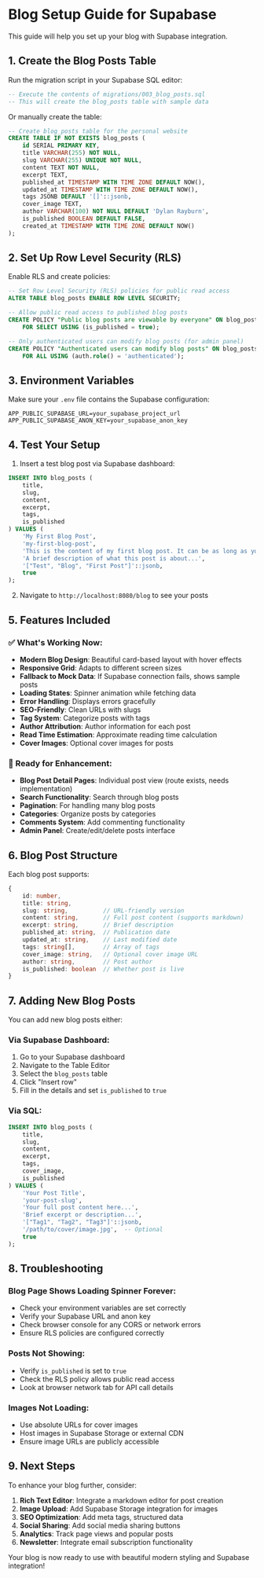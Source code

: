<!-- @format -->

# Blog Setup Guide for Supabase

This guide will help you set up your blog with Supabase integration.

## 1. Create the Blog Posts Table

Run the migration script in your Supabase SQL editor:

```sql
-- Execute the contents of migrations/003_blog_posts.sql
-- This will create the blog_posts table with sample data
```

Or manually create the table:

```sql
-- Create blog_posts table for the personal website
CREATE TABLE IF NOT EXISTS blog_posts (
    id SERIAL PRIMARY KEY,
    title VARCHAR(255) NOT NULL,
    slug VARCHAR(255) UNIQUE NOT NULL,
    content TEXT NOT NULL,
    excerpt TEXT,
    published_at TIMESTAMP WITH TIME ZONE DEFAULT NOW(),
    updated_at TIMESTAMP WITH TIME ZONE DEFAULT NOW(),
    tags JSONB DEFAULT '[]'::jsonb,
    cover_image TEXT,
    author VARCHAR(100) NOT NULL DEFAULT 'Dylan Rayburn',
    is_published BOOLEAN DEFAULT FALSE,
    created_at TIMESTAMP WITH TIME ZONE DEFAULT NOW()
);
```

## 2. Set Up Row Level Security (RLS)

Enable RLS and create policies:

```sql
-- Set Row Level Security (RLS) policies for public read access
ALTER TABLE blog_posts ENABLE ROW LEVEL SECURITY;

-- Allow public read access to published blog posts
CREATE POLICY "Public blog posts are viewable by everyone" ON blog_posts
    FOR SELECT USING (is_published = true);

-- Only authenticated users can modify blog posts (for admin panel)
CREATE POLICY "Authenticated users can modify blog posts" ON blog_posts
    FOR ALL USING (auth.role() = 'authenticated');
```

## 3. Environment Variables

Make sure your `.env` file contains the Supabase configuration:

```env
APP_PUBLIC_SUPABASE_URL=your_supabase_project_url
APP_PUBLIC_SUPABASE_ANON_KEY=your_supabase_anon_key
```

## 4. Test Your Setup

1. Insert a test blog post via Supabase dashboard:

```sql
INSERT INTO blog_posts (
    title,
    slug,
    content,
    excerpt,
    tags,
    is_published
) VALUES (
    'My First Blog Post',
    'my-first-blog-post',
    'This is the content of my first blog post. It can be as long as you want and supports markdown-style formatting.',
    'A brief description of what this post is about...',
    '["Test", "Blog", "First Post"]'::jsonb,
    true
);
```

2. Navigate to `http://localhost:8080/blog` to see your posts

## 5. Features Included

### ✅ What's Working Now:

- **Modern Blog Design**: Beautiful card-based layout with hover effects
- **Responsive Grid**: Adapts to different screen sizes
- **Fallback to Mock Data**: If Supabase connection fails, shows sample posts
- **Loading States**: Spinner animation while fetching data
- **Error Handling**: Displays errors gracefully
- **SEO-Friendly**: Clean URLs with slugs
- **Tag System**: Categorize posts with tags
- **Author Attribution**: Author information for each post
- **Read Time Estimation**: Approximate reading time calculation
- **Cover Images**: Optional cover images for posts

### 🚀 Ready for Enhancement:

- **Blog Post Detail Pages**: Individual post view (route exists, needs implementation)
- **Search Functionality**: Search through blog posts
- **Pagination**: For handling many blog posts
- **Categories**: Organize posts by categories
- **Comments System**: Add commenting functionality
- **Admin Panel**: Create/edit/delete posts interface

## 6. Blog Post Structure

Each blog post supports:

```typescript
{
    id: number,
    title: string,
    slug: string,          // URL-friendly version
    content: string,       // Full post content (supports markdown)
    excerpt: string,       // Brief description
    published_at: string,  // Publication date
    updated_at: string,    // Last modified date
    tags: string[],        // Array of tags
    cover_image: string,   // Optional cover image URL
    author: string,        // Post author
    is_published: boolean  // Whether post is live
}
```

## 7. Adding New Blog Posts

You can add new blog posts either:

### Via Supabase Dashboard:

1. Go to your Supabase dashboard
2. Navigate to the Table Editor
3. Select the `blog_posts` table
4. Click "Insert row"
5. Fill in the details and set `is_published` to `true`

### Via SQL:

```sql
INSERT INTO blog_posts (
    title,
    slug,
    content,
    excerpt,
    tags,
    cover_image,
    is_published
) VALUES (
    'Your Post Title',
    'your-post-slug',
    'Your full post content here...',
    'Brief excerpt or description...',
    '["Tag1", "Tag2", "Tag3"]'::jsonb,
    '/path/to/cover/image.jpg',  -- Optional
    true
);
```

## 8. Troubleshooting

### Blog Page Shows Loading Spinner Forever:

- Check your environment variables are set correctly
- Verify your Supabase URL and anon key
- Check browser console for any CORS or network errors
- Ensure RLS policies are configured correctly

### Posts Not Showing:

- Verify `is_published` is set to `true`
- Check the RLS policy allows public read access
- Look at browser network tab for API call details

### Images Not Loading:

- Use absolute URLs for cover images
- Host images in Supabase Storage or external CDN
- Ensure image URLs are publicly accessible

## 9. Next Steps

To enhance your blog further, consider:

1. **Rich Text Editor**: Integrate a markdown editor for post creation
2. **Image Upload**: Add Supabase Storage integration for images
3. **SEO Optimization**: Add meta tags, structured data
4. **Social Sharing**: Add social media sharing buttons
5. **Analytics**: Track page views and popular posts
6. **Newsletter**: Integrate email subscription functionality

Your blog is now ready to use with beautiful modern styling and Supabase integration!

